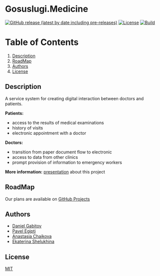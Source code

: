 # Gosuslugi.Medicine

<!-- Add buttons here -->

[![GitHub release (latest by date including pre-releases)](https://img.shields.io/github/v/release/eshelukhina/HSE2021-SE?include_prereleases)](https://github.com/eshelukhina/HSE2021-SE/releases)
[![License](https://img.shields.io/github/license/eshelukhina/HSE2021-SE)](https://github.com/eshelukhina/HSE2021-SE/blob/main/LICENSE)
[![Build](https://github.com/eshelukhina/HSE2021-SE/actions/workflows/main_workflow.yml/badge.svg)](https://github.com/eshelukhina/HSE2021-SE/actions/workflows/main_workflow.yml)

<!-- Describe your project in brief -->

# Table of Contents
1. [Description](#Description)
2. [RoadMap](#RoadMap)
3. [Authors](#Authors)
4. [License](#License)

## Description
A service system for creating digital interaction between doctors and patients.

**Patients:**
* access to the results of medical examinations
* history of visits
* electronic appointment with a doctor

**Doctors:**
* transition from paper document flow to electronic
* access to data from other clinics
* prompt provision of information to emergency workers

**More information:** [presentation](https://docs.google.com/presentation/d/1TxEXXcMWpvSwv1GY_gKuPFU5ftwqNd2J7syRATtkBzk/edit?usp=sharing) about this project

## RoadMap

Our plans are available on [GitHub Projects](https://github.com/eshelukhina/HSE2021-SE/projects/1)

## Authors
* [Daniel Gabitov](https://github.com/DanielGabitov)
* [Pavel Egipti](https://github.com/egiptipavel)
* [Anastasia Chaikova](https://github.com/achaikova)
* [Ekaterina Shelukhina](https://github.com/eshelukhina)

## License

[MIT](https://choosealicense.com/licenses/mit/)
